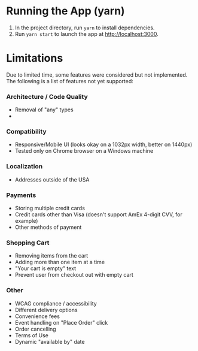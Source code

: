 

# Running the App (yarn)

1. In the project directory, run `yarn` to install dependencies.
2. Run `yarn start` to launch the app at [http://localhost:3000](http://localhost:3000).

# Limitations

Due to limited time, some features were considered but not implemented. The following is a list of features not yet supported:

### Architecture / Code Quality
* Removal of "any" types
* 

### Compatibility
* Responsive/Mobile UI (looks okay on a 1032px width, better on 1440px)
* Tested only on Chrome browser on a Windows machine

### Localization
* Addresses outside of the USA

### Payments
* Storing multiple credit cards
* Credit cards other than Visa (doesn't support AmEx 4-digit CVV, for example)
* Other methods of payment

### Shopping Cart
* Removing items from the cart
* Adding more than one item at a time
* "Your cart is empty" text
* Prevent user from checkout out with empty cart

### Other
* WCAG compliance / accessibility
* Different delivery options
* Convenience fees
* Event handling on "Place Order" click
* Order cancelling
* Terms of Use
* Dynamic "available by" date
